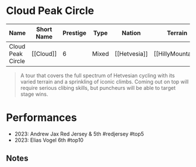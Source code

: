 # Cloud Peak Circle

| Name | Short Name | Prestige | Type | Nation | Terrain | Length |
|-----|------|------|-----|----|-----|-----|
| Cloud Peak Circle | [[Cloud]] | 6 | Mixed | [[Hetvesia]] | [[HillyMountain]] | 6 Stages

> A tour that covers the full spectrum of Hetvesian cycling with its varied terrain and a sprinkling of iconic climbs. Coming out on top will require serious clibing skills, but puncheurs will be able to target stage wins.

# Performances

* 2023: Andrew Jax Red Jersey & 5th #redjersey #top5 
* 2023: Elias Vogel 6th #top10

## Notes


